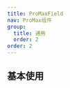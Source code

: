 ```yaml
---
title: ProMaxField
nav: ProMax组件
group:
  title: 通用
  order: 2
order: 2
---
```


## 基本使用

<code src="./demos/pro-max-field/demo1.tsx"></code>
